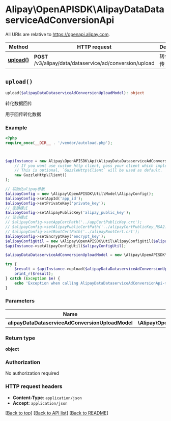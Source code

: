 # Alipay\OpenAPISDK\AlipayDataDataserviceAdConversionApi

All URIs are relative to https://openapi.alipay.com.

Method | HTTP request | Description
------------- | ------------- | -------------
[**upload()**](AlipayDataDataserviceAdConversionApi.md#upload) | **POST** /v3/alipay/data/dataservice/ad/conversion/upload | 转化数据回传


## `upload()`

```php
upload($alipayDataDataserviceAdConversionUploadModel): object
```

转化数据回传

用于回传转化数据

### Example

```php
<?php
require_once(__DIR__ . '/vendor/autoload.php');



$apiInstance = new Alipay\OpenAPISDK\Api\AlipayDataDataserviceAdConversionApi(
    // If you want use custom http client, pass your client which implements `GuzzleHttp\ClientInterface`.
    // This is optional, `GuzzleHttp\Client` will be used as default.
    new GuzzleHttp\Client()
);

// 初始化alipay参数
$alipayConfig = new \Alipay\OpenAPISDK\Util\Model\AlipayConfig();
$alipayConfig->setAppId('app_id');
$alipayConfig->setPrivateKey('private_key');
// 密钥模式
$alipayConfig->setAlipayPublicKey('alipay_public_key');
// 证书模式
// $alipayConfig->setAppCertPath('../appCertPublicKey.crt');
// $alipayConfig->setAlipayPublicCertPath('../alipayCertPublicKey_RSA2.crt');
// $alipayConfig->setRootCertPath('../alipayRootCert.crt');
$alipayConfig->setEncryptKey('encrypt_key');
$alipayConfigUtil = new \Alipay\OpenAPISDK\Util\AlipayConfigUtil($alipayConfig);
$apiInstance->setAlipayConfigUtil($alipayConfigUtil);

$alipayDataDataserviceAdConversionUploadModel = new \Alipay\OpenAPISDK\Model\AlipayDataDataserviceAdConversionUploadModel(); // \Alipay\OpenAPISDK\Model\AlipayDataDataserviceAdConversionUploadModel

try {
    $result = $apiInstance->upload($alipayDataDataserviceAdConversionUploadModel);
    print_r($result);
} catch (Exception $e) {
    echo 'Exception when calling AlipayDataDataserviceAdConversionApi->upload: ', $e->getMessage(), PHP_EOL;
}
```

### Parameters

Name | Type | Description  | Notes
------------- | ------------- | ------------- | -------------
 **alipayDataDataserviceAdConversionUploadModel** | **\Alipay\OpenAPISDK\Model\AlipayDataDataserviceAdConversionUploadModel**|  | [optional]

### Return type

**object**

### Authorization

No authorization required

### HTTP request headers

- **Content-Type**: `application/json`
- **Accept**: `application/json`

[[Back to top]](#) [[Back to API list]](../../README.md#api-endpoints)
[[Back to README]](../../README.md)
